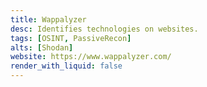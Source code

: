 ```yaml
---
title: Wappalyzer
desc: Identifies technologies on websites.
tags: [OSINT, PassiveRecon]
alts: [Shodan]
website: https://www.wappalyzer.com/
render_with_liquid: false
---
```

